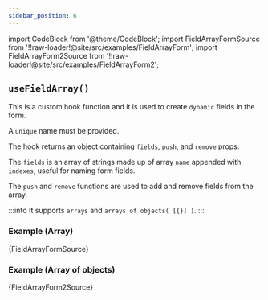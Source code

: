 ```yaml
---
sidebar_position: 6
---
```


import CodeBlock from '@theme/CodeBlock';
import FieldArrayFormSource from '!!raw-loader!@site/src/examples/FieldArrayForm';
import FieldArrayForm2Source from '!!raw-loader!@site/src/examples/FieldArrayForm2';

## `useFieldArray()`

This is a custom hook function and it is used to create `dynamic` fields in the form.

A `unique` name must be provided.

The hook returns an object containing `fields`, `push`, and `remove` props.

The `fields` is an array of strings made up of array `name` appended with `indexes`, useful for naming form fields.

The `push` and `remove` functions are used to add and remove fields from the array.

:::info
It supports `arrays` and `arrays of objects( [{}] )`.
:::

### Example (Array)

<CodeBlock className="language-jsx">{FieldArrayFormSource}</CodeBlock>

### Example (Array of objects)

<CodeBlock className="language-jsx">{FieldArrayForm2Source}</CodeBlock>
